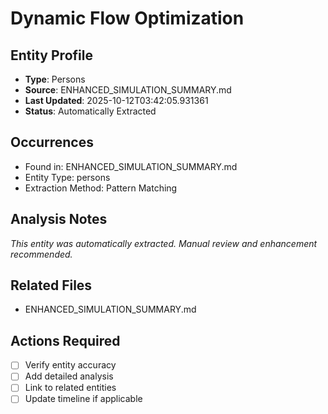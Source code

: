 # Dynamic Flow Optimization

## Entity Profile
- **Type**: Persons
- **Source**: ENHANCED_SIMULATION_SUMMARY.md
- **Last Updated**: 2025-10-12T03:42:05.931361
- **Status**: Automatically Extracted

## Occurrences
- Found in: ENHANCED_SIMULATION_SUMMARY.md
- Entity Type: persons
- Extraction Method: Pattern Matching

## Analysis Notes
*This entity was automatically extracted. Manual review and enhancement recommended.*

## Related Files
- ENHANCED_SIMULATION_SUMMARY.md

## Actions Required
- [ ] Verify entity accuracy
- [ ] Add detailed analysis
- [ ] Link to related entities
- [ ] Update timeline if applicable
